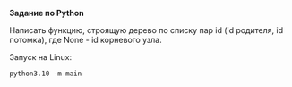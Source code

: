 **Задание по Python**

Написать функцию, строящую дерево по списку пар id (id родителя, id потомка),
где None - id корневого узла.

Запуск на Linux:
```shell
python3.10 -m main
```